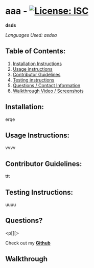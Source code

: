 # aaa - [![License: ISC](https://img.shields.io/badge/License-ISC-blue.svg)](https://opensource.org/licenses/ISC)
  **dsds**

  *Languages Used: asdsa*

  ## Table of Contents:
1. [Installation Instructions](#installation)
2. [Usage instructions](#usage)
3. [Contributor Guidelines](#contributor-guidelines)
4. [Testing instructions](#testing)
5. [Questions / Contact Information](#questions)
6. [Walkthrough Video / Screenshots](#walkthrough)

  ## Installation:

  erqe

  ## Usage Instructions:

  vvvv

  ## Contributor Guidelines:

  ttt

  ## Testing Instructions:
  
  uuuu

  ## Questions?

  <p[[[>

  Check out my **[Github](ioooo)**

  ## Walkthrough

  